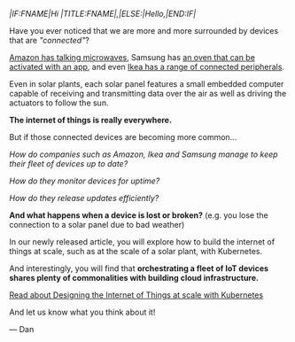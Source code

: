 *|IF:FNAME|*Hi *|TITLE:FNAME|*,*|ELSE:|*Hello,*|END:IF|*

Have you ever noticed that we are more and more surrounded by devices that are _"connected"_?

[Amazon has talking microwaves](https://www.wired.co.uk/article/amazon-microwave-alexa), Samsung has [an oven that can be activated with an app](https://news.samsung.com/global/samsung-reveals-smarter-integration-with-built-in-appliances-at-eurocucina-2018), and even [Ikea has a range of connected peripherals](https://www.ikea.com/gb/en/products/lighting/smart-lighting/).

Even in solar plants, each solar panel features a small embedded computer capable of receiving and transmitting data over the air as well as driving the actuators to follow the sun.

**The internet of things is really everywhere.**

But if those connected devices are becoming more common...

_How do companies such as Amazon, Ikea and Samsung manage to keep their fleet of devices up to date?_

_How do they monitor devices for uptime?_

_How do they release updates efficiently?_

**And what happens when a device is lost or broken?** (e.g. you lose the connection to a solar panel due to bad weather)

In our newly released article, you will explore how to build the internet of things at scale, such as at the scale of a solar plant, with Kubernetes.

And interestingly, you will find that **orchestrating a fleet of IoT devices shares plenty of commonalities with building cloud infrastructure.**

[Read about Designing the Internet of Things at scale with Kubernetes](https://learnk8s.io/blog/kubernetes-on-solar-plants "Read about Designing the Internet of Things at scale with Kubernetes")

And let us know what you think about it!

— Dan